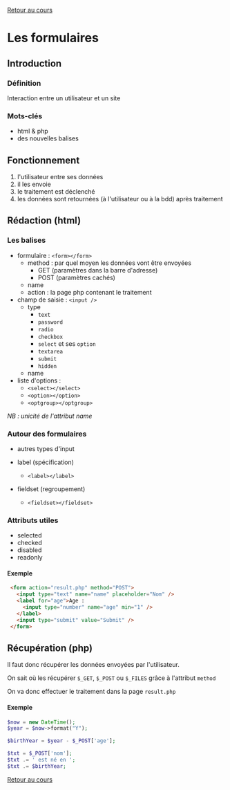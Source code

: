[Retour au cours](../cours.md)

# Les formulaires

## Introduction

### Définition

Interaction entre un utilisateur et un site

### Mots-clés

* html & php
* des nouvelles balises

## Fonctionnement

1. l'utilisateur entre ses données
2. il les envoie
3. le traitement est déclenché
4. les données sont retournées (à l'utilisateur ou à la bdd) après traitement

## Rédaction (html)

### Les balises

- formulaire : `<form></form>`
  * method : par quel moyen les données vont être envoyées
    - GET (paramètres dans la barre d'adresse)
    - POST (paramètres cachés)
  * name
  * action : la page php contenant le traitement
- champ de saisie : `<input />`
  * type
    - `text`
    - `password`
    - `radio`
    - `checkbox`
    - `select` et ses `option`
    - `textarea`
    - `submit`
    - `hidden`
  * name
- liste d'options :
  - `<select></select>`
  - `<option></option>`
  - `<optgroup></optgroup>`

_NB : unicité de l'attribut name_

### Autour des formulaires

* autres types d'input

* label (spécification)
  - `<label></label>`

* fieldset (regroupement)
  - `<fieldset></fieldset>`

### Attributs utiles

 - selected
 - checked
 - disabled
 - readonly

#### Exemple

 ```html
  <form action="result.php" method="POST">
    <input type="text" name="name" placeholder="Nom" />
    <label for="age">Age :
      <input type="number" name="age" min="1" />
    </label>
    <input type="submit" value="Submit" />
  </form>
```

## Récupération (php)

Il faut donc récupérer les données envoyées par l'utilisateur.

On sait où les récupérer `$_GET`, `$_POST` ou `$_FILES` grâce à l'attribut `method`

On va donc effectuer le traitement dans la page `result.php`

#### Exemple

```php
$now = new DateTime();
$year = $now->format("Y");

$birthYear = $year - $_POST['age'];

$txt = $_POST['nom'];
$txt .= ' est né en ';
$txt .= $birthYear;
```

[Retour au cours](../cours.md)
